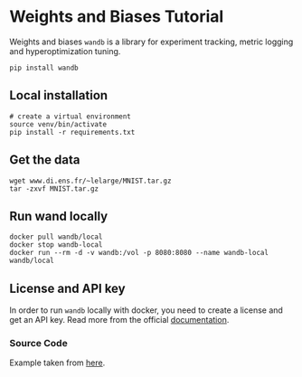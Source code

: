 # Weights and Biases Tutorial
Weights and biases `wandb` is a library for experiment tracking, metric logging and hyperoptimization tuning.
    
    pip install wandb

## Local installation
    # create a virtual environment
    source venv/bin/activate
    pip install -r requirements.txt

## Get the data

    wget www.di.ens.fr/~lelarge/MNIST.tar.gz
    tar -zxvf MNIST.tar.gz

## Run wand locally
    docker pull wandb/local
    docker stop wandb-local
    docker run --rm -d -v wandb:/vol -p 8080:8080 --name wandb-local wandb/local

## License and API key
In order to run `wandb` locally with docker, you need to create a license and get an API key. Read more from the official [documentation](https://docs.wandb.ai/guides/self-hosted/local#login).

### Source Code
Example taken from [here](https://colab.research.google.com/github/wandb/examples/blob/master/colabs/pytorch/Organizing_Hyperparameter_Sweeps_in_PyTorch_with_W%26B.ipynb).
